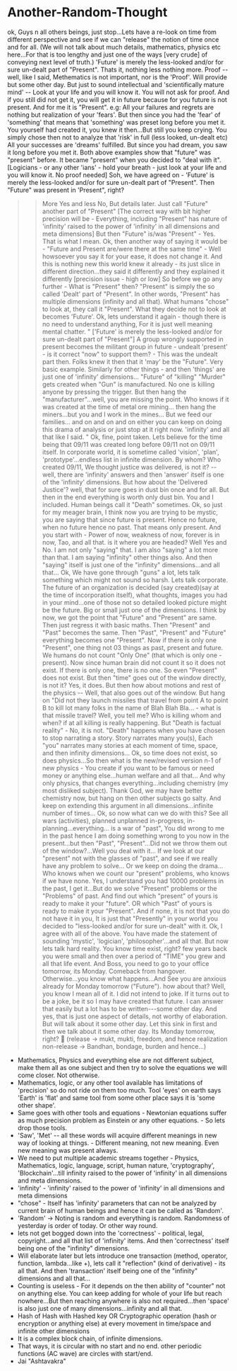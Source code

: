 # Another-Random-Thought
ok, Guys n all others beings, just stop...Lets have a re-look on time from different perspective and see if we can "release" the notion of time once and for all.
(We will not talk about much details, mathematics, physics etc here...For that is too lengthy and just one of the ways [very crude] of conveying next level of truth.)
'Future' is merely the less-looked and/or for sure un-dealt part of "Present". Thats it, nothing less nothing more.
Proof -- well, like I said, Methematics is not important, nor is the 'Proof'. Will provide but some other day.
But just to sound intellectual and 'scientifically mature mind' -- Look at your life and you will know it. You will not ask for proof. And if you still did not get it, you will get it in future because for you future is not present. And for me it is "Present".
e.g: All your failures and regrets are nothing but realization of your 'fears'. But then since you had the 'fear' of 'something' that means that 'something' was preset long before you met it. You yourself had created it, you knew it then...But still you keep crying. You simply chose then not to analyze that 'risk' in full (less looked, un-dealt etc)
All your successes are 'dreams' fulfilled. But since you had dream, you saw it long before you met it.
Both above examples show that "future" was "present" before. It became "present" when you decided to "deal with it".
[Logicians - or any other 'ians' - hold your breath - just look at your life and you will know it. No proof needed]
Soh, we have agreed on - 'Future' is merely the less-looked and/or for sure un-dealt part of "Present". Then "Future" was present in 'Present", right?
>>More Yes and less No, But details later. Just call "Future" another part of "Present" [The correct way with bit higher precision will be - Everything, including "Present" has nature of 'infinity' raised to the power of 'infinity' in all dimensions and meta dimensions]
But then "Future" is/was "Present" - Yes. That is what I mean.
Ok, then another way of saying it would be - "Future and Present are/were there at the same time" - Well howsoever you say it for your ease, it does not change it. And this is nothing new this world knew it already - its just slice in different direction...they said it differently and they explained it differently [precision issue - high or low]
So before we go any further - What is "Present" then?
"Present" is simply the so called 'Dealt' part of "Present". In other words, "Present" has multiple dimensions (infinity and all that). What humans "chose" to look at, they call it "Present". What they decide not to look at becomes 'Future'.
Ok, lets understand it again - though there is no need to understand anything, For it is just well meaning mental chatter.
"
['Future' is merely the less-looked and/or for sure un-dealt part of "Present"]
A group wrongly supported in present becomes the militant group in future - undealt 'present' - is it correct "now" to support them? - This was the undealt part then. Folks knew it then that it 'may' be the "Future". Very basic example.
Similarly for other things - and then 'things' are just one of 'infinity' dimensions...
"Future" of "killing" "Murder" gets created when "Gun" is manufactured. No one is killing anyone by pressing the trigger.
But then hang the "manufacturer"...well, you are missing the point. Who knows if it was created at the time of metal ore mining...
then hang the miners...but you and I work in the mines...
But we feed our families...
and on and on and on either you can keep on doing this drama of analysis or just stop at it right now.
'infinity' and all that like I said.
"
Ok, fine, point taken. Lets believe for the time being that 09/11 was created long before 09/11 not on 09/11 itself. In corporate world, it is sometime called 'vision', 'plan', 'prototype'...endless list in infinite dimension.
By whom? Who created 09/11, We thought justice was delivered, is not it? -- well, there are 'infinity' answers and then 'answer' itself is one of the 'infinity' dimensions.
But how about the 'Delivered Justice'? well, that for sure goes in dust bin once and for all. But then in the end everything is worth only dust bin. You and I included. Human beings call it "Death" sometimes.
Ok, so just for my meager brain, I think now you are trying to be mystic, you are saying that since future is present. Hence no future, when no future hence no past.
That means only present. And you start with - Power of now, weakness of now, forever is in now, Tao, and all that. is it where you are headed?
Well Yes and No. I am not only "saying" that. I am also "saying" a lot more than that. I am saying "infinity" other things also. And then "saying" itself is just one of the "infinity" dimensions...and all that...
Ok, We have gone through "guns" a lot, lets talk something which might not sound so harsh. Lets talk corporate. The future of an organization is decided (say created)(say at the time of incorporation itself), what thoughts, images you had in your mind...one of those not so detailed looked picture might be the future. Big or small just one of the dimensions.
I think by now, we got the point that "Future" and "Present" are same. Then just regress it with basic maths. Then "Present" and "Past" becomes the same. Then "Past", "Present" and "Future" everything becomes one "Present".
Now if there is only one "Present", one thing not 03 things as past, present and future. We humans do not count "Only One" (that which is only one - present).
Now since human brain did not count it so it does not exist. If there is only one, there is no one. So even "Present" does not exist. But then "time" goes out of the window directly, is not it?
Yes, it does. But then how about motions and rest of the physics -- Well, that also goes out of the window.
But hang on "Did not they launch missiles that travel from point A to point B to kill lot many folks in the name of Blah Blah Bla... - what is that missile travel?
Well, you tell me? Who is killing whom and when? if at all killing is really happening. But "Death is factual reality" - No, it is not.
"Death" happens when you have chosen to stop narrating a story. Story narrates many you(s), Each "you" narrates many stories at each moment of time, space, and then infinity dimensions...
Ok, so time does not exist, so does physics...So then what is the new/revised version n-1 of new physics - You create if you want to be famous or need money or anything else...human welfare and all that...
And why only physics, that changes everything...including chemistry (my most disliked subject). Thank God, we may have better chemistry now, but hang on then other subjects go salty.
And keep on extending this argument in all dimensions...infinite number of times...
Ok, so now what can we do with this?
See all wars (activities), planned unplanned in-progress, in-planning...everything... is a war of "past", You did wrong to me in the past hence I am doing something wrong to you now in the present...but then "Past", "Present"...Did not we throw them out of the window?...Well you deal with it...
If we look at our "present" not with the glasses of "past", and see if we really have any problem to solve... Or we keep on doing the drama...
Who knows when we count our "present" problems, who knows if we have none. Yes, I understand you had 10000 problems in the past, I get it...But do we solve "Present" problems or the "Problems" of past.
And find out which "present" of yours is ready to make it your "future". OR which "Past" of yours is ready to make it your "Present".
And if none, it is not that you do not have it in you, It is just that "Presently" in your world you decided to "less-looked and/or for sure un-dealt" with it.
Ok, I agree with all of the above. You have made the statement of sounding 'mystic', 'logician', 'philosopher'...and all that. But now lets talk hard reality.
You know time exist, right? few years back you were small and then over a period of "TIME" you grew and all that life event. And Boss, you need to go to your office tomorrow, its Monday. Comeback from hangover.
Otherwise...you know what happens...And See you are anxious already for Monday tomorrow ("Future"). how about that?
Well, you know I mean all of it. I did not intend to joke. If it turns out to be a joke, be it so I may have created that future.
I can answer that easily but a lot has to be written---some other day. And yes, that is just one aspect of details, not worthy of elaboration.
But will talk about it some other day. Let this sink in first and then we talk about it some other day. Its Monday tomorrow, right? 🙂
(release -> mukt, mukti, freedom, and hence realization
non-release -> Bandhan, bondage, burden and hence...)
* Mathematics, Physics and everything else are not different subject, make them all as one subject and then try to solve the equations we will come closer. Not otherwise.
* Mathematics, logic, or any other tool available has limitations of 'precision' so do not ride on them too much. Tool 'eyes' on earth says 'Earth' is 'flat' and same tool from some other place says it is 'some other shape'.
* Same goes with other tools and equations - Newtonian equations suffer as much precision problem as Einstein or any other equations. - So lets drop those tools.
* 'Saw', 'Met' -- all these words will acquire different meanings in new way of looking at things. - Different meaning, not new meaning. Even new meaning was present always.
* We need to put multiple academic streams together - Physics, Mathematics, logic, language, script, human nature, 'cryptography', 'Blockchain'...till infinity raised to the power of 'infinity' in all dimensions and meta dimensions.
* 'infinity' - 'infinity' raised to the power of 'infinity' in all dimensions and meta dimensions
* "chose" - Itself has 'infinity' parameters that can not be analyzed by current brain of human beings and hence it can be called as 'Random'.
* 'Random' -> Noting is random and everything is random. Randomness of yesterday is order of today. Or other way round.
* lets not get bogged down into the 'correctness' - political, legal, copyright...and all that list of 'infinity' items. And then 'correctness' itself being one of the "infinity" dimensions.
* Will elaborate later but lets introduce one transaction (method, operator, function, lambda...like +), lets call it "reflection" (kind of derivative) - its all that. And then 'transaction' itself being one of the "infinity" dimensions and all that...
* Counting is useless - For it depends on the then ability of "counter" not on anything else. You can keep adding for whole of your life but reach nowhere...But then reaching anywhere is also not required...then 'space' is also just one of many dimensions...infinity and all that.
* Hash of Hash with Hashed key OR Cryptographic operation (hash or encryption or anything else) at every movement in time/space and infinite other dimensions
* It is a complex block chain, of infinite dimensions.
* That ways, it is circular with no start and no end. other periodic functions (AC wave) are circles with start/end.
* Jai "Ashtavakra"
